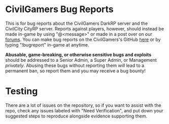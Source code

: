 # CivilGamers Bug Reports
This is for bug reports about the CivilGamers DarkRP server and the CivilCity CityRP server. Reports against players, however, should instead be made in-game by using "@\<message\>" or made in a post over on our [forums][Complaints]. You can make bug reports on the CivilGamers's GitHub [here][Bug Report] or by typing "!bugreport" in-game at anytime.

**Abusable, game-breaking, or otherwise sensitive bugs and exploits** should be addressed to a Senior Admin, a Super Admin, or Management *privately*. Abusing these bugs without reporting them *will* lead to a permanent ban, so report them and you may receive a bug bounty!

# Testing

There are a lot of issues on the repository, so if you want to assist with the repo, check any issues labeled with "Need Verification", and put down your suggested steps to reproduce alongside evidence supporting them.

<!-- Links -->
[Complaints]: https://www.civilgamers.com/forum/m/18343296/viewforum/3788723
[Bug Report]: ../../issues/new?assignees=&labels=bug&template=bug-report.md&title=Untitled+Bug+Report

[Website]: https://www.civilgamers.com/
[Forums]: https://www.civilgamers.com/forum/
[Discord]: https://discord.gg/ERHYg5X
[TeamSpeak]: ts3server://167.114.60.251/?port=9194&nickname=Web%20Guest
[Steam Group]: https://steamcommunity.com/groups/CivilGamers
[Twitter]: https://twitter.com/civilgamersrp/
